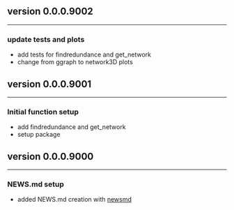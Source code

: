 ## version 0.0.0.9002

---


### update tests and plots

- add tests for findredundance and get_network
- change from ggraph to network3D plots


## version 0.0.0.9001

---


### Initial function setup

- add findredundance and get_network
- setup package


## version 0.0.0.9000

---

### NEWS.md setup

- added NEWS.md creation with [newsmd](https://github.com/Dschaykib/newsmd)

